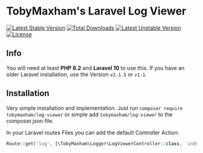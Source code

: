 # TobyMaxham's Laravel Log Viewer

[![Latest Stable Version](https://poser.pugx.org/tobymaxham/log-viewer/v/stable)](https://packagist.org/packages/tobymaxham/log-viewer)
[![Total Downloads](https://poser.pugx.org/tobymaxham/log-viewer/downloads)](https://packagist.org/packages/tobymaxham/log-viewer)
[![Latest Unstable Version](https://poser.pugx.org/tobymaxham/log-viewer/v/unstable)](https://packagist.org/packages/tobymaxham/log-viewer)
[![License](https://poser.pugx.org/tobymaxham/log-viewer/license)](https://packagist.org/packages/tobymaxham/log-viewer)


## Info
You will need at least **PHP 8.2** and **Laravel 10** to use this. If you have an older Laravel installation, use the Version `v2.1.5` or `v1.1`.


## Installation

Very simple installation and implementation.
Just run `composer require tobymaxham/log-viewer` or simple add `tobymaxham/log-viewer`
to the composer.json file.

In your Laravel routes Files you can add the default Controller Action:

```php
Route::get('log', [\TobyMaxham\Logger\LogViewerController::class, 'index']);
```

